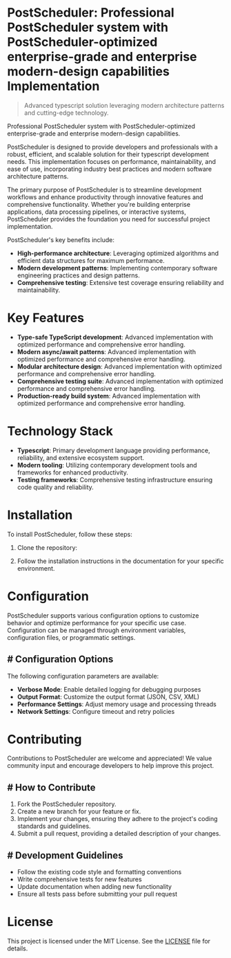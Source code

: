 <!-- fallback_PostScheduler_20250810082203_81799 -->

# PostScheduler: Professional PostScheduler system with PostScheduler-optimized enterprise-grade and enterprise modern-design capabilities Implementation
> Advanced typescript solution leveraging modern architecture patterns and cutting-edge technology.

Professional PostScheduler system with PostScheduler-optimized enterprise-grade and enterprise modern-design capabilities.

PostScheduler is designed to provide developers and professionals with a robust, efficient, and scalable solution for their typescript development needs. This implementation focuses on performance, maintainability, and ease of use, incorporating industry best practices and modern software architecture patterns.

The primary purpose of PostScheduler is to streamline development workflows and enhance productivity through innovative features and comprehensive functionality. Whether you're building enterprise applications, data processing pipelines, or interactive systems, PostScheduler provides the foundation you need for successful project implementation.

PostScheduler's key benefits include:

* **High-performance architecture**: Leveraging optimized algorithms and efficient data structures for maximum performance.
* **Modern development patterns**: Implementing contemporary software engineering practices and design patterns.
* **Comprehensive testing**: Extensive test coverage ensuring reliability and maintainability.

# Key Features

* **Type-safe TypeScript development**: Advanced implementation with optimized performance and comprehensive error handling.
* **Modern async/await patterns**: Advanced implementation with optimized performance and comprehensive error handling.
* **Modular architecture design**: Advanced implementation with optimized performance and comprehensive error handling.
* **Comprehensive testing suite**: Advanced implementation with optimized performance and comprehensive error handling.
* **Production-ready build system**: Advanced implementation with optimized performance and comprehensive error handling.

# Technology Stack

* **Typescript**: Primary development language providing performance, reliability, and extensive ecosystem support.
* **Modern tooling**: Utilizing contemporary development tools and frameworks for enhanced productivity.
* **Testing frameworks**: Comprehensive testing infrastructure ensuring code quality and reliability.

# Installation

To install PostScheduler, follow these steps:

1. Clone the repository:


2. Follow the installation instructions in the documentation for your specific environment.

# Configuration

PostScheduler supports various configuration options to customize behavior and optimize performance for your specific use case. Configuration can be managed through environment variables, configuration files, or programmatic settings.

## # Configuration Options

The following configuration parameters are available:

* **Verbose Mode**: Enable detailed logging for debugging purposes
* **Output Format**: Customize the output format (JSON, CSV, XML)
* **Performance Settings**: Adjust memory usage and processing threads
* **Network Settings**: Configure timeout and retry policies

# Contributing

Contributions to PostScheduler are welcome and appreciated! We value community input and encourage developers to help improve this project.

## # How to Contribute

1. Fork the PostScheduler repository.
2. Create a new branch for your feature or fix.
3. Implement your changes, ensuring they adhere to the project's coding standards and guidelines.
4. Submit a pull request, providing a detailed description of your changes.

## # Development Guidelines

* Follow the existing code style and formatting conventions
* Write comprehensive tests for new features
* Update documentation when adding new functionality
* Ensure all tests pass before submitting your pull request

# License

This project is licensed under the MIT License. See the [LICENSE](https://github.com/laurindoisaac/PostScheduler/blob/main/LICENSE) file for details.
